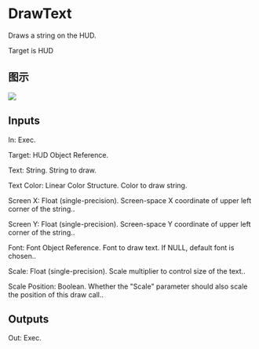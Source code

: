 # DrawText

Draws a string on the HUD.

Target is HUD

## 图示

![]($-20221218-19162065.png)

## Inputs

In: Exec.

Target: HUD Object Reference.

Text: String. String to draw.

Text Color: Linear Color Structure. Color to draw string.

Screen X: Float (single-precision). Screen-space X coordinate of upper left corner of the string..

Screen Y: Float (single-precision). Screen-space Y coordinate of upper left corner of the string..

Font: Font Object Reference. Font to draw text. If NULL, default font is chosen..

Scale: Float (single-precision). Scale multiplier to control size of the text..

Scale Position: Boolean. Whether the "Scale" parameter should also scale the position of this draw call..  

## Outputs

Out: Exec.

